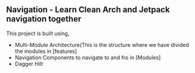 ## Navigation - Learn Clean Arch and Jetpack navigation together

This project is built using,
* Multi-Module Architecture(This is the structure where we have divided the modules in [features]
* Navigation Components to navigate to and fro in [Modules]
* Dagger Hilt
